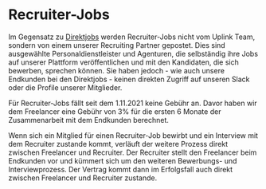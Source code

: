 # Recruiter-Jobs

Im Gegensatz zu [Direktjobs](040-direct-jobs.md) werden Recruiter-Jobs nicht vom Uplink Team, sondern von einem unserer Recruiting Partner gepostet. Dies sind ausgewählte Personaldienstleister und Agenturen, die selbständig ihre Jobs auf unserer Plattform veröffentlichen und mit den Kandidaten, die sich bewerben, sprechen können. Sie haben jedoch - wie auch unsere Endkunden bei den Direktjobs - keinen direkten Zugriff auf unseren Slack oder die Profile unserer Mitglieder.

Für Recruiter-Jobs fällt seit dem 1.11.2021 keine Gebühr an. Davor haben wir dem Freelancer eine Gebühr von 3% für die ersten 6 Monate der Zusammenarbeit mit dem Endkunden berechnet.

Wenn sich ein Mitglied für einen Recruiter-Job bewirbt und ein Interview mit dem Recruiter zustande kommt, verläuft der weitere Prozess direkt zwischen Freelancer und Recruiter. Der Recruiter stellt den Freelancer beim Endkunden vor und kümmert sich um den weiteren Bewerbungs- und Interviewprozess. Der Vertrag kommt dann im Erfolgsfall auch direkt zwischen Freelancer und Recruiter zustande.
